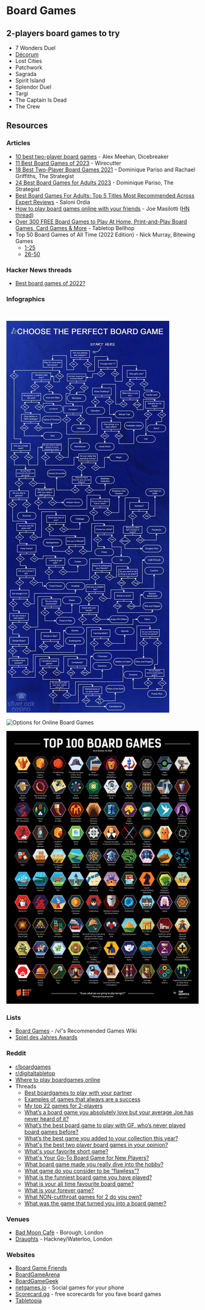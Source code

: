 # Board Games

## 2-players board games to try

* 7 Wonders Duel
* [Décorum](https://boardgamegeek.com/boardgame/344554/decorum)
* Lost Cities
* Patchwork
* Sagrada
* Spirit Island
* Splendor Duel
* Targi
* The Captain Is Dead
* The Crew

## Resources

### Articles

* [10 best two-player board games](https://www.dicebreaker.com/categories/board-game/best-games/best-two-player-board-games-2023) - Alex Meehan, Dicebreaker
* [11 Best Board Games of 2023](https://www.nytimes.com/wirecutter/reviews/board-games-we-love/) - Wirecutter
* [18 Best Two-Player Board Games 2021](https://www.thestrategist.co.uk/article/best-two-player-board-games.html) - Dominique Pariso and Rachael Griffiths, The Strategist
* [24 Best Board Games for Adults 2023](https://nymag.com/strategist/article/best-board-games-for-adults.html) - Dominique Pariso, The Strategist
* [Best Board Games For Adults: Top 5 Titles Most Recommended Across Expert Reviews](https://studyfinds.org/best-board-games-for-adults/) - Saloni Ordia
* [How to play board games online with your friends](https://masilotti.com/play-board-games-online/) - Joe Masilotti ([HN thread](https://news.ycombinator.com/item?id=22967716))
* [Over 300 FREE Board Games to Play At Home, Print-and-Play Board Games, Card Games & More](https://tabletopbellhop.com/gaming-advice/free-pnp-board-games/) - Tabletop Bellhop
* Top 50 Board Games of All Time (2022 Edition) - Nick Murray, Bitewing Games
  * [1-25](https://bitewinggames.com/top-50-board-games-of-all-time-2022-edition-games-25-1/)
  * [26-50](https://bitewinggames.com/top-50-board-games-of-all-time-2022-edition-games-50-26/)

### Hacker News threads

* [Best board games of 2022?](https://news.ycombinator.com/item?id=33990944)

### Infographics

<figure><img src="https://i.pinimg.com/564x/ba/0e/08/ba0e08d6c87e598fde4c58acf9c16131.jpg" alt=""><figcaption></figcaption></figure>

![How To Choose The Perfect Board Game](../.gitbook/assets/7kcoaut8vky41.jpg)

![Options for Online Board Games](<../.gitbook/assets/Options For Online Board Games.png>)

![Top 100 Board Games](../.gitbook/assets/immagine.png)

### Lists

* [Board Games](https://vsrecommendedgames.fandom.com/wiki/Board_Games) - /v/'s Recommended Games Wiki
* [Spiel des Jahres Awards](https://www.wikiwand.com/en/Spiel_des_Jahres)

### Reddit

* [r/boardgames](https://www.reddit.com/r/boardgames/)
* [r/digitaltabletop](https://www.reddit.com/r/digitaltabletop/)
* [Where to play boardgames online](https://www.reddit.com/r/boardgames/wiki/play_online)
* Threads
  * [Best boardgames to play with your partner](https://www.reddit.com/r/boardgames/comments/1aeg6if/best_boardgames_to_play_with_your_partner/)
  * [Examples of games that always are a success](https://www.reddit.com/r/boardgames/comments/17rdsfr/exemple_of_games_that_always_are_a_success/)
  * [My top 22 games for 2-players](https://www.reddit.com/r/boardgames/comments/yu8qzy/my_top_22_games_for_2players/)
  * [What’s a board game you absolutely love but your average Joe has never heard of it?](https://www.reddit.com/r/boardgames/comments/16cwpkl/whats_a_board_game_you_absolutely_love_but_your/)
  * [What’s the best board game to play with GF, who’s never played board games before?](https://www.reddit.com/r/boardgames/comments/q9azxj/whats_the_best_board_game_to_play_with_gf_whos/)
  * [What’s the best game you added to your collection this year?](https://www.reddit.com/r/boardgames/comments/ko2i2p/whats_the_best_game_you_added_to_your_collection/)
  * [What's the best two player board games in your opinion?](https://www.reddit.com/r/boardgames/comments/16nh9s3/whats_the_best_two_player_board_games_in_your/)
  * [What's your favorite short game?](https://www.reddit.com/r/boardgames/comments/1799k33/whats_your_favorite_short_game/)
  * [What's Your Go-To Board Game for New Players?](https://www.reddit.com/r/boardgames/comments/1dd97i3/whats_your_goto_board_game_for_new_players/)
  * [What board game made you really dive into the hobby?](https://www.reddit.com/r/boardgames/comments/1kxt6xg/what_board_game_made_you_really_dive_into_the/)
  * [What game do you consider to be “flawless”?](https://www.reddit.com/r/boardgames/comments/16s6mvo/what_game_do_you_consider_to_be_flawless/)
  * [What is the funniest board game you have played?](https://www.reddit.com/r/boardgames/comments/1gkm7l2/what_is_the_funniest_board_game_you_have_played/)
  * [What is your all time favourite board game?](https://www.reddit.com/r/AskUK/comments/15fo71f/what_is_your_all_time_favourite_board_game/)
  * [What is your forever game?](https://www.reddit.com/r/boardgames/comments/1796o3i/what_is_your_forever_game/)
  * [What NON-cutthroat games for 2 do you own?](https://www.reddit.com/r/boardgames/comments/15obwh7/what_noncutthroat_games_for_2_do_you_own/)
  * [What was the game that turned you into a board gamer?](https://www.reddit.com/r/boardgames/comments/lq6r38/what_was_the_game_that_turned_you_into_a_board/)

### Venues

* [Bad Moon Cafè](https://www.badmooncafe.co.uk/) - Borough, London
* [Draughts](https://www.draughtslondon.com/) - Hackney/Waterloo, London

### Websites

* [Board Game Friends](https://boardgamefriends.org/)
* [BoardGameArena](https://boardgamearena.com/)
* [BoardGameGeek](https://boardgamegeek.com/)
* [netgames.io](https://netgames.io/games/) - Social games for your phone
* [Scorecard.gg](https://scorecard.gg/) - free scorecards for you fave board games
* [Tabletopia](https://tabletopia.com/)

